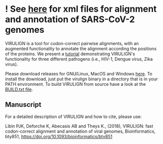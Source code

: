 # ! See [here](https://github.com/rega-cev/virulign/tree/master/references/SARS-CoV-2) for xml files for alignment and annotation of SARS-CoV-2 genomes


VIRULIGN is a tool for codon-correct pairwise alignments, with an augmented functionality to annotate the alignment according the positions of the proteins. We present a [tutorial](https://github.com/rega-cev/virulign-tutorial) demonstrating VIRULIGN's functionality for three different pathogens (i.e., HIV-1, Dengue virus, Zika virus).

Please download releases for GNU/Linux, MacOS and Windows [here](https://github.com/rega-cev/virulign/releases). To install the download, just put the virulign binary in a directory that is in your PATH environment. To build VIRULIGN from source have a look at the [BUILD.txt file](BUILD.txt).



## Manuscript 
For a detailed description of VIRULIGN and how to cite, please use: 

Libin PJK, Deforche K, Abecasis AB and Theys K.,  (2018),  VIRULIGN: fast codon-correct alignment and annotation of viral genomes,  Bioinformatics, bty851, https://doi.org/10.1093/bioinformatics/bty851

